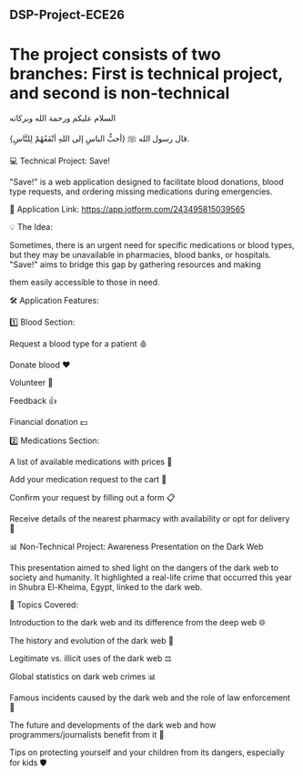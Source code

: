 ## DSP-Project-ECE26
# The project consists of two branches: First is technical project, and second is non-technical

السلام عليكم ورحمة الله وبركاته

قال رسول الله ﷺ {أحبُّ الناسِ إلى اللهِ أنْفَعُهُمْ لِلنَّاسِ}.

💻 Technical Project: Save!

"Save!" is a web application designed to facilitate blood donations, blood type requests, and ordering missing medications during emergencies.

📲 Application Link: https://app.jotform.com/243495815039565


💡 The Idea:

Sometimes, there is an urgent need for specific medications or blood types, but they may be unavailable in pharmacies, blood banks, or hospitals. "Save!" aims to bridge this gap by gathering resources and making 

them easily accessible to those in need.


🛠️ Application Features:

1️⃣ Blood Section:


Request a blood type for a patient 🩸

Donate blood ❤️

Volunteer 👐

Feedback 👍

Financial donation 💵

2️⃣ Medications Section:


A list of available medications with prices 💊

Add your medication request to the cart 🛒

Confirm your request by filling out a form 📋

Receive details of the nearest pharmacy with availability or opt for delivery 🚚

📊 Non-Technical Project: Awareness Presentation on the Dark Web

This presentation aimed to shed light on the dangers of the dark web to society and humanity. It highlighted a real-life crime that occurred this year in Shubra El-Kheima, Egypt, linked to the dark web.


📝 Topics Covered:


Introduction to the dark web and its difference from the deep web 🌐

The history and evolution of the dark web 📜

Legitimate vs. illicit uses of the dark web ⚖️

Global statistics on dark web crimes 📊

Famous incidents caused by the dark web and the role of law enforcement 🚓

The future and developments of the dark web and how programmers/journalists benefit from it 🔮

Tips on protecting yourself and your children from its dangers, especially for kids 🛡️
